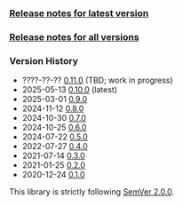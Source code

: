 ### [Release notes for latest version](latest.md)

### [Release notes for all versions](full.md)

### Version History

* ????-??-?? [0.11.0](0.11.0.md) (TBD; work in progress)
* 2025-05-13 [0.10.0](0.10.0.md) (latest)
* 2025-03-01 [0.9.0](0.9.0.md)
* 2024-11-12 [0.8.0](0.8.0.md)
* 2024-10-30 [0.7.0](0.7.0.md)
* 2024-10-25 [0.6.0](0.6.0.md)
* 2024-07-22 [0.5.0](0.5.0.md)
* 2022-07-27 [0.4.0](0.4.0.md)
* 2021-07-14 [0.3.0](0.3.0.md)
* 2021-01-25 [0.2.0](0.2.0.md)
* 2020-12-24 [0.1.0](0.1.0.md)


This library is strictly following [SemVer 2.0.0](https://semver.org/spec/v2.0.0.html).